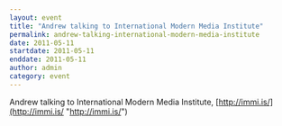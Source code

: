 ```yaml
---
layout: event
title: "Andrew talking to International Modern Media Institute"
permalink: andrew-talking-international-modern-media-institute
date: 2011-05-11
startdate: 2011-05-11
enddate: 2011-05-11
author: admin
category: event
---
```


Andrew talking to International Modern Media Institute, [http://immi.is/](http://immi.is/ "http://immi.is/")

